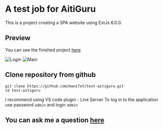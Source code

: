 # A test job for AitiGuru

This is a project creating a SPA website using ExtJs 6.0.0.

## Preview
You can see the finished project [here](https://manifet.github.io/test-aitiguru/)

![Login](https://github.com/manifet/test-aitiguru/assets/61707913/5408cd1a-f0ad-4812-80cb-857969484c40)
![Main](https://github.com/manifet/test-aitiguru/assets/61707913/fa553d67-3c3a-4365-baef-0e4ed850fee4)

## Сlone repository from github

```
git clone https://github.com/manifet/test-aitiguru.git
cd test-aitiguru
```
I recommend using VS code plugin - Live Server
To log in to the application use password `admin` and login `admin`
## You can ask me a question [here](https://github.com/manifet/test-appfox/issues)

